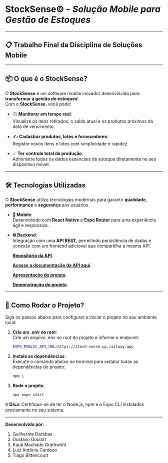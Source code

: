 # **StockSense©** - _Solução Mobile para Gestão de Estoques_

---

## **📋 Trabalho Final da Disciplina de Soluções Mobile**

---

## **📦 O que é o StockSense?**

O **StockSense** é um software mobile inovador desenvolvido para **transformar a gestão de estoques**!  
Com o **StockSense**, você pode:

- 🕒 **Monitorar em tempo real**:  
  Visualize os itens retirados, o saldo atual e os produtos próximos da data de vencimento.  

- ✍️ **Cadastrar produtos, lotes e fornecedores**:  
  Registre novos itens e lotes com simplicidade e rapidez.  

- ✅ **Ter controle total da produção**:  
  Administre todos os dados essenciais do estoque diretamente no seu dispositivo móvel.  

---

## **🛠️ Tecnologias Utilizadas**

O **StockSense** utiliza tecnologias modernas para garantir **qualidade, performance** e **segurança** aos usuários.  

- **📱 Mobile**:  
  Desenvolvido com **React Native** e **Expo Router** para uma experiência ágil e responsiva.

- **🌐 Backend**:  
  Integração com uma **API REST**, permitindo persistência de dados e conexão com um frontend adicional que compartilha a mesma API.
  
  [**Repositório da API**](https://github.com/tiago-bitten/stock-back).
  
  [**Acesse a documentação da API aqui**](https://cloudy-meadow-118088.postman.co/workspace/Stocksense~84f79344-5f09-4a7e-aa74-b5f4065bec9f/collection/24113981-d9e16e76-d2e1-458e-adb1-6202519aadf6?action=share&creator=24113981).
  
  [**Apresentação do projeto**](https://www.canva.com/design/DAGSR1ih9Z4/0Z7FxzxsfqroHTw3j-n0PQ/edit?utm_content=DAGSR1ih9Z4&utm_campaign=designshare&utm_medium=link2&utm_source=sharebutton).

  [**Demonstração do projeto**](https://www.youtube.com/playlist?list=PLn7QtM28o2Ykns6VefeRxA6WcfUFT-wkV).

---

## **🚀 Como Rodar o Projeto?**

Siga os passos abaixo para configurar e iniciar o projeto no seu ambiente local:

1. **Crie um .env no root**:  
   Crie um arquivo .env no root do projeto e informe o endpoint:
   ```bash
   EXPO_PUBLIC_API_URL=https://stock-sense.up.railway.app
   ```
2. **Instale as dependências**:  
   Execute o comando abaixo no terminal para instalar todas as dependências do projeto:
   ```bash
   npm i
   ```
3. **Rode o projeto**:
   
   ```bash
   npx expo start
   ```
**💡 Dica**: Certifique-se de ter o Node.js, npm e o Expo CLI instalados previamente no seu sistema.

---

**Desenvolvido por**:
1. Guilherme Darabas
2. Gustavo Goulart
3. Kauã Machado Grathwohl
4. Luiz Antônio Cardoso
5. Tiago Bittencourt
